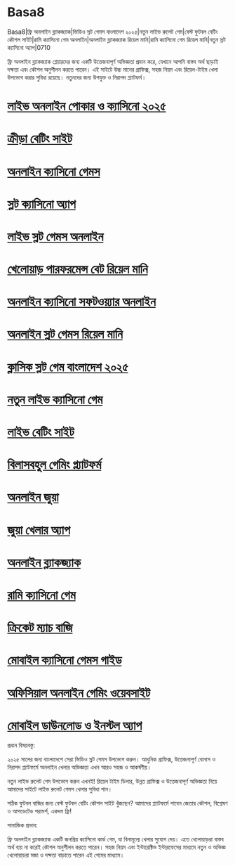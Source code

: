 # Basa8

Basa8|ফ্রি অনলাইন ব্ল্যাকজ্যাক|ভিডিও স্লট গেমস বাংলাদেশ ২০২৫|নতুন লাইভ রুলেট গেম|বেস্ট ফুটবল বেটিং কৌশল সাইট|রামি ক্যাসিনো গেম অনলাইন|অনলাইন ব্ল্যাকজ্যাক রিয়েল মানি|রামি ক্যাসিনো গেম রিয়েল মানি|নতুন স্লট ক্যাসিনো অ্যাপ|0710

ফ্রি অনলাইন ব্ল্যাকজ্যাক প্লেয়ারদের জন্য একটি উত্তেজনাপূর্ণ অভিজ্ঞতা প্রদান করে, যেখানে আপনি বাস্তব অর্থ ছাড়াই দক্ষতা এবং কৌশল অনুশীলন করতে পারেন। এই সাইটে উচ্চ মানের গ্রাফিক্স, সহজ নিয়ম এবং রিয়েল-টাইম খেলা উপভোগ করার সুবিধা রয়েছে। নতুনদের জন্য উপযুক্ত ও নিরাপদ প্ল্যাটফর্ম।

#  <a href="https://basa8sx.com/">লাইভ অনলাইন পোকার ও ক্যাসিনো ২০২৫</a>

#  <a href="https://basa8sx.net/">ক্রীড়া বেটিং সাইট</a>

#  <a href="https://basa8wap.net/">অনলাইন ক্যাসিনো গেমস</a>

#  <a href="https://basa8wap.com/">স্লট ক্যাসিনো অ্যাপ</a>

#  <a href="https://basa8vip.net/">লাইভ স্লট গেমস অনলাইন</a>

#  <a href="https://basa8us.net/">খেলোয়াড় পারফরমেন্স বেট রিয়েল মানি</a>

#  <a href="https://basa8vip.com/">অনলাইন ক্যাসিনো সফটওয়্যার অনলাইন</a>

#  <a href="https://basa8us.com/">অনলাইন স্লট গেমস রিয়েল মানি</a>

#  <a href="https://basa8pc.com/">ক্লাসিক স্লট গেম বাংলাদেশ ২০২৫</a>

#  <a href="https://basa8pc.net/">নতুন লাইভ ক্যাসিনো গেম</a>

#  <a href="https://basa8wap.net/">লাইভ বেটিং সাইট</a>

#  <a href="https://basa8wap.com/">বিলাসবহুল গেমিং প্ল্যাটফর্ম</a>

#  <a href="https://basa8now.com/">অনলাইন জুয়া</a>

#  <a href="https://basa8now.net/">জুয়া খেলার অ্যাপ</a>

#  <a href="https://basa8now.com/">অনলাইন ব্ল্যাকজ্যাক</a>

#  <a href="https://basa8now.net/">রামি ক্যাসিনো গেম</a>

#  <a href="https://basa8pro.com/">ক্রিকেট ম্যাচ বাজি</a>

#  <a href="https://basa8pro.net/">মোবাইল ক্যাসিনো গেমস গাইড</a>

#  <a href="https://basa8wap.net/">অফিসিয়াল অনলাইন গেমিং ওয়েবসাইট</a>

#  <a href="https://basa8wap.com/">মোবাইল ডাউনলোড ও ইনস্টল অ্যাপ</a>

প্রধান বিষয়বস্তু:

২০২৫ সালের জন্য বাংলাদেশে সেরা ভিডিও স্লট গেমস উপভোগ করুন। আধুনিক গ্রাফিক্স, উত্তেজনাপূর্ণ বোনাস ও নিরাপদ প্ল্যাটফর্মে অনলাইন খেলার অভিজ্ঞতা এখন আরও সহজ ও আকর্ষণীয়।

নতুন লাইভ রুলেট গেম উপভোগ করুন এখনই! রিয়েল টাইম ডিলার, উন্নত গ্রাফিক্স ও উত্তেজনাপূর্ণ অভিজ্ঞতা নিয়ে আমাদের সাইটে লাইভ রুলেট গেমস খেলার সুবিধা পান।

সঠিক ফুটবল বাজির জন্য বেস্ট ফুটবল বেটিং কৌশল সাইট খুঁজছেন? আমাদের প্ল্যাটফর্মে পাবেন জেতার কৌশল, বিশ্লেষণ ও আপডেটেড পরামর্শ, একদম ফ্রি!

সামাজিক প্রভাব:

ফ্রি অনলাইন ব্ল্যাকজ্যাক একটি জনপ্রিয় ক্যাসিনো কার্ড গেম, যা বিনামূল্যে খেলার সুযোগ দেয়। এতে খেলোয়াড়রা বাস্তব অর্থ ব্যয় না করেই কৌশল অনুশীলন করতে পারেন। সহজ নিয়ম এবং ইন্টারেক্টিভ ইন্টারফেসের মাধ্যমে নতুন ও অভিজ্ঞ খেলোয়াড়রা মজা ও দক্ষতা বাড়াতে পারেন এই গেমের মাধ্যমে।
